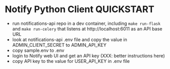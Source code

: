 # Notify Python Client QUICKSTART

* run notifications-api repo in a dev container, including `make run-flask` and `make run-celery` that listens at http://localhost:6011 as an API base URL
* look at notifications-api .env file and copy the value in ADMIN_CLIENT_SECRET to ADMIN_API_KEY
* copy sample.env to .env
* login to Notify web UI and get an API key (XXX: better instructions here)
* copy API key to the value for USER_API_KEY in .env file

